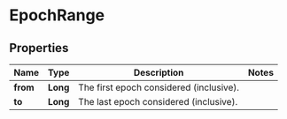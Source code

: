 

# EpochRange


## Properties

Name | Type | Description | Notes
------------ | ------------- | ------------- | -------------
**from** | **Long** | The first epoch considered (inclusive). | 
**to** | **Long** | The last epoch considered (inclusive). | 



